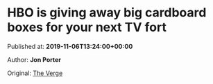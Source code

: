
# HBO is giving away big cardboard boxes for your next TV fort

Published at: **2019-11-06T13:24:00+00:00**

Author: **Jon Porter**

Original: [The Verge](https://www.theverge.com/tldr/2019/11/6/20951274/hbo-box-competition-how-to-enter-privacy-cardboard-college-fooji-twitter)


